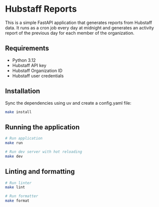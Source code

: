 # Hubstaff Reports

This is a simple FastAPI application that generates reports from Hubstaff data.
It runs as a cron job every day at midnight and generates an activity report of the previous day for each member
of the organization.

## Requirements

- Python 3.12
- Hubstaff API key
- Hubstaff Organization ID
- Hubstaff user credentials

## Installation

Sync the dependencies using uv and create a config.yaml file:
```bash
make install
```

## Running the application

```bash
# Run application
make run

# Run dev server with hot reloading
make dev
```

## Linting and formatting

```bash
# Run linter
make lint

# Run formatter
make format
```
